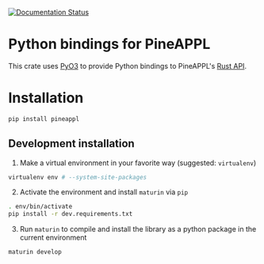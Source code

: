 [![Documentation Status](https://readthedocs.org/projects/pineappl/badge/?version=latest)](https://pineappl.readthedocs.io/en/latest/?badge=latest)

# Python bindings for PineAPPL

This crate uses [PyO3] to provide Python bindings to PineAPPL's [Rust API].

# Installation

```sh
pip install pineappl
```

## Development installation

1. Make a virtual environment in your favorite way (suggested: `virtualenv`)

```sh
virtualenv env # --system-site-packages
```

2. Activate the environment and install `maturin` via `pip`

```sh
. env/bin/activate
pip install -r dev.requirements.txt
```

3. Run `maturin` to compile and install the library as a python package in the
   current environment

```sh
maturin develop
```

[PyO3]: https://pyo3.rs
[Rust API]: https://docs.rs/pineappl
